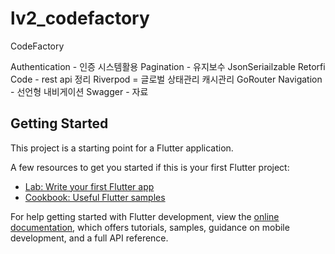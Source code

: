 # lv2_codefactory

CodeFactory 

Authentication - 인증 시스템활용
Pagination - 유지보수
JsonSeriailzable Retorfi Code  - rest api 정리
Riverpod = 글로벌 상태관리 캐시관리
GoRouter Navigation - 선언형 내비게이션
Swagger - 자료  
## Getting Started

This project is a starting point for a Flutter application.

A few resources to get you started if this is your first Flutter project:

- [Lab: Write your first Flutter app](https://docs.flutter.dev/get-started/codelab)
- [Cookbook: Useful Flutter samples](https://docs.flutter.dev/cookbook)

For help getting started with Flutter development, view the
[online documentation](https://docs.flutter.dev/), which offers tutorials,
samples, guidance on mobile development, and a full API reference.
